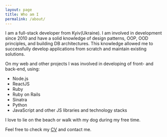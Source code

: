 ```yaml
---
layout: page
title: Who am I
permalink: /about/
---
```



I am a full-stack developer from Kyiv(Ukraine).
I am involved in development since 2010 and have a solid knowledge of design patterns, OOP, OOD principles, and building DB architectures. This knowledge allowed me to successfully develop applications from scratch
and maintain existing solutions.

On my web and other projects I was involved in developing of front- and back-end, using:
 - Node.js
 - ReactJS
 - Ruby
 - Ruby on Rails
 - Sinatra
 - Python
 - JavaScript and other JS libraries and technology stacks

I love to lie on the beach or walk with my dog during my free time.

Feel free to check my [CV](https://drive.google.com/file/d/17yLm3_CiFMjWOFGmt9Bf9yBUR_3rCgQX/view?usp=sharing) and contact me.
